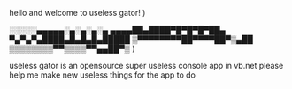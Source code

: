 hello and welcome to useless gator!
)

░░░░░▄▄▄▄▄░▄░▄░▄░▄
▄▄▄▄██▄████▀█▀█▀█▀██▄
▀▄▀▄▀▄████▄█▄█▄█▄█████
▒▀▀▀▀▀▀▀▀██▀▀▀▀██▀▒▄██
▒▒▒▒▒▒▒▒▀▀▒▒▒▒▀▀▄▄██▀▒
)

useless gator is an opensource super useless console app in vb.net
please help me make new useless things for the app to do